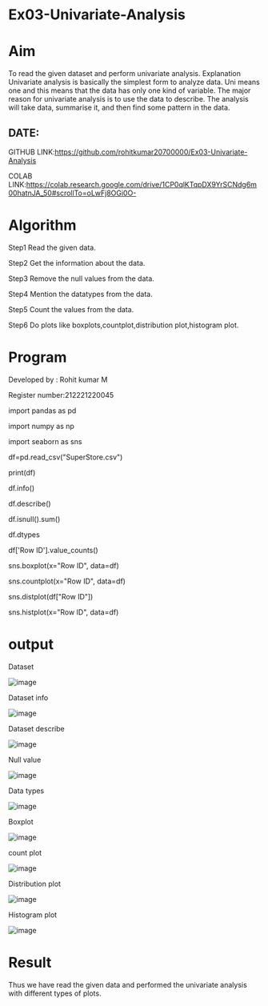# Ex03-Univariate-Analysis
# Aim
To read the given dataset and perform univariate analysis.
Explanation
Univariate analysis is basically the simplest form to analyze data. Uni means one and this means
that the data has only one kind of variable. The major reason for univariate analysis is to use the
data to describe. The analysis will take data, summarise it, and then find some pattern in the data.
## DATE:

GITHUB LINK:https://github.com/rohitkumar20700000/Ex03-Univariate-Analysis

COLAB LINK:https://colab.research.google.com/drive/1CP0qlKTqpDX9YrSCNdg6m00hatnJA_50#scrollTo=oLwFj8OGi0O-
# Algorithm
Step1 Read the given data.

Step2 Get the information about the data.

Step3 Remove the null values from the data.

Step4 Mention the datatypes from the data.

Step5 Count the values from the data.

Step6 Do plots like boxplots,countplot,distribution plot,histogram plot.
# Program

Developed by : Rohit kumar M

Register number:212221220045

import pandas as pd

import numpy as np

import seaborn as sns

df=pd.read_csv("SuperStore.csv")

print(df)

df.info()

df.describe()

df.isnull().sum()

df.dtypes

df['Row ID'].value_counts()

sns.boxplot(x="Row ID", data=df)

sns.countplot(x="Row ID", data=df)

sns.distplot(df["Row ID"])

sns.histplot(x="Row ID", data=df)
# output
Dataset

![image](https://user-images.githubusercontent.com/104413084/231061699-de53979e-4efc-4bea-98e7-d8a1e01c78f1.png)

Dataset info

![image](https://user-images.githubusercontent.com/104413084/231061915-54330ad7-88fa-48b4-a8d0-634a0dc797e7.png)

Dataset describe

![image](https://user-images.githubusercontent.com/104413084/231062074-6112f6a7-7e88-4d2b-b7ec-e611c0a7de51.png)

Null value

![image](https://user-images.githubusercontent.com/104413084/231062174-79aee600-8551-4256-89cb-221e236f5753.png)

Data types

![image](https://user-images.githubusercontent.com/104413084/231064739-ae77fafb-e550-41de-a4cb-276426c483d8.png)


Boxplot

![image](https://user-images.githubusercontent.com/104413084/231064964-d3df16d8-0ece-4996-9ade-613fbe1015a4.png)

count plot

![image](https://user-images.githubusercontent.com/104413084/231065077-58fe3715-13a4-4870-a0e4-ad42c5c07f62.png)

Distribution plot

![image](https://user-images.githubusercontent.com/104413084/231065275-86973cee-f94f-43ef-a67b-555d8869947f.png)

Histogram plot

![image](https://user-images.githubusercontent.com/104413084/231065430-37b8450e-8cd4-4f90-afc4-1aad155402b9.png)


# Result

Thus we have read the given data and performed the univariate analysis with different types of
plots.





